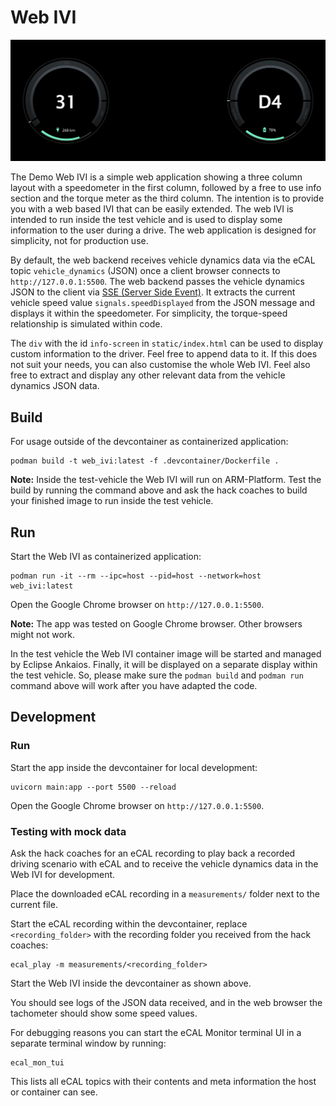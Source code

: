 # Web IVI

![web_ivi_screenshot](web_ivi_screenshot.png)

The Demo Web IVI is a simple web application showing a three column layout with a speedometer in the first column, followed by a free to use info section and the torque meter as the third column. The intention is to provide you with a web based IVI that can be easily extended. The web IVI is intended to run inside the test vehicle and is used to display some information to the user during a drive. The web application is designed for simplicity, not for production use.

By default, the web backend receives vehicle dynamics data via the eCAL topic `vehicle_dynamics` (JSON) once a client browser connects to `http://127.0.0.1:5500`. The web backend passes the vehicle dynamics JSON to the client via [SSE (Server Side Event)](https://en.wikipedia.org/wiki/Server-sent_events). It extracts the current vehicle speed value `signals.speedDisplayed` from the JSON message and displays it within the speedometer. For simplicity, the torque-speed relationship is simulated within code.

The `div` with the id `info-screen` in `static/index.html` can be used to display custom information to the driver. Feel free to append data to it. If this does not suit your needs, you can also customise the whole Web IVI. Feel also free to extract and display any other relevant data from the vehicle dynamics JSON data.

## Build

For usage outside of the devcontainer as containerized application:

```shell
podman build -t web_ivi:latest -f .devcontainer/Dockerfile .
```

**Note:** Inside the test-vehicle the Web IVI will run on ARM-Platform. Test the build by running the command above and ask the hack coaches to build your finished image to run inside the test vehicle.

## Run

Start the Web IVI as containerized application:

```shell
podman run -it --rm --ipc=host --pid=host --network=host web_ivi:latest
```

Open the Google Chrome browser on `http://127.0.0.1:5500`.

**Note:** The app was tested on Google Chrome browser. Other browsers might not work.

In the test vehicle the Web IVI container image will be started and managed by Eclipse Ankaios. Finally, it will be displayed on a separate display within the test vehicle. So, please make sure the `podman build` and `podman run` command above will work after you have adapted the code.

## Development

### Run

Start the app inside the devcontainer for local development:

```shell
uvicorn main:app --port 5500 --reload
```

Open the Google Chrome browser on `http://127.0.0.1:5500`.

### Testing with mock data

Ask the hack coaches for an eCAL recording to play back a recorded driving scenario with eCAL and to receive the vehicle dynamics data in the Web IVI for development.

Place the downloaded eCAL recording in a `measurements/` folder next to the current file.

Start the eCAL recording within the devcontainer, replace `<recording_folder>` with the recording folder you received from the hack coaches:

```shell
ecal_play -m measurements/<recording_folder>
```

Start the Web IVI inside the devcontainer as shown above.

You should see logs of the JSON data received, and in the web browser the tachometer should show some speed values.

For debugging reasons you can start the eCAL Monitor terminal UI in a separate terminal window by running:

```shell
ecal_mon_tui
```

This lists all eCAL topics with their contents and meta information the host or container can see.